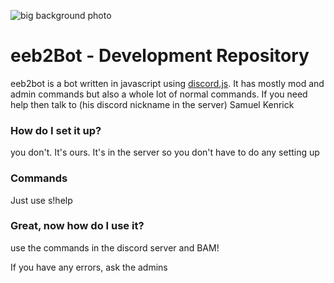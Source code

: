 ![big background photo](http://i.imgur.com/jnISC8j.png)

# eeb2Bot - Development Repository

eeb2bot is a bot written in javascript using [discord.js](https://github.com/hydrabolt/discord.js "discord.js library"). It has mostly mod and admin commands but also a whole lot of normal commands. If you need help then talk to (his discord nickname in the server) Samuel Kenrick

### How do I set it up?

you don't. It's ours. It's in the server so you don't have to do any setting up

### Commands

Just use s!help

### Great, now how do I use it?
use the commands in the discord server and BAM!

If you have any errors, ask the admins
